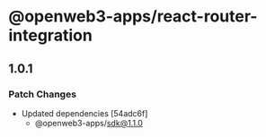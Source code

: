 # @openweb3-apps/react-router-integration

## 1.0.1

### Patch Changes

- Updated dependencies [54adc6f]
  - @openweb3-apps/sdk@1.1.0

